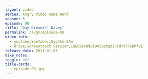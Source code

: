 ```yaml
---
layout: video
series: Angry Video Game Nerd
season: 5
episode: 98
title: "Day Dreamin' Davey"
permalink: /avgn/episode-98
video_info:
  - youtube;YouTube;iSjq4Am-5Aw
  - drive;ScrewAttack version;1SERbpcN9OiOGt2pNqzi7idrdT7apkfQL
release_date: 2011-01-05
mike_notes:
toggle: off
title-cards:
  - episode-98.jpg
---
```

